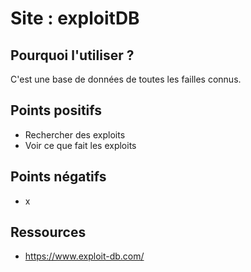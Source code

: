 # Site : exploitDB

## Pourquoi l'utiliser ? 

C'est une base de données de toutes les failles connus.

## Points positifs

- Rechercher des exploits
- Voir ce que fait les exploits

## Points négatifs

- x

## Ressources

- <a href="https://www.exploit-db.com/"> https://www.exploit-db.com/ </a>